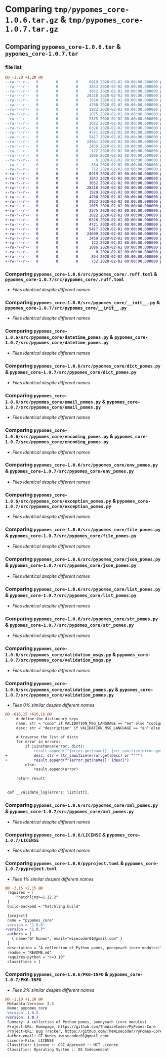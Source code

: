 # Comparing `tmp/pypomes_core-1.0.6.tar.gz` & `tmp/pypomes_core-1.0.7.tar.gz`

## Comparing `pypomes_core-1.0.6.tar` & `pypomes_core-1.0.7.tar`

### file list

```diff
@@ -1,20 +1,20 @@
--rw-r--r--   0        0        0     6919 2020-02-02 00:00:00.000000 pypomes_core-1.0.6/src/pypomes_core/.ruff.toml
--rw-r--r--   0        0        0     3843 2020-02-02 00:00:00.000000 pypomes_core-1.0.6/src/pypomes_core/__init__.py
--rw-r--r--   0        0        0     3052 2020-02-02 00:00:00.000000 pypomes_core-1.0.6/src/pypomes_core/datetime_pomes.py
--rw-r--r--   0        0        0    28318 2020-02-02 00:00:00.000000 pypomes_core-1.0.6/src/pypomes_core/dict_pomes.py
--rw-r--r--   0        0        0     1920 2020-02-02 00:00:00.000000 pypomes_core-1.0.6/src/pypomes_core/email_pomes.py
--rw-r--r--   0        0        0     4760 2020-02-02 00:00:00.000000 pypomes_core-1.0.6/src/pypomes_core/encoding_pomes.py
--rw-r--r--   0        0        0     2922 2020-02-02 00:00:00.000000 pypomes_core-1.0.6/src/pypomes_core/env_pomes.py
--rw-r--r--   0        0        0     1075 2020-02-02 00:00:00.000000 pypomes_core-1.0.6/src/pypomes_core/exception_pomes.py
--rw-r--r--   0        0        0     2575 2020-02-02 00:00:00.000000 pypomes_core-1.0.6/src/pypomes_core/file_pomes.py
--rw-r--r--   0        0        0     2022 2020-02-02 00:00:00.000000 pypomes_core-1.0.6/src/pypomes_core/json_pomes.py
--rw-r--r--   0        0        0     6328 2020-02-02 00:00:00.000000 pypomes_core-1.0.6/src/pypomes_core/list_pomes.py
--rw-r--r--   0        0        0     4721 2020-02-02 00:00:00.000000 pypomes_core-1.0.6/src/pypomes_core/str_pomes.py
--rw-r--r--   0        0        0     5417 2020-02-02 00:00:00.000000 pypomes_core-1.0.6/src/pypomes_core/validation_msgs.py
--rw-r--r--   0        0        0    24661 2020-02-02 00:00:00.000000 pypomes_core-1.0.6/src/pypomes_core/validation_pomes.py
--rw-r--r--   0        0        0     2459 2020-02-02 00:00:00.000000 pypomes_core-1.0.6/src/pypomes_core/xml_pomes.py
--rw-r--r--   0        0        0      122 2020-02-02 00:00:00.000000 pypomes_core-1.0.6/.gitignore
--rw-r--r--   0        0        0     1086 2020-02-02 00:00:00.000000 pypomes_core-1.0.6/LICENSE
--rw-r--r--   0        0        0        0 2020-02-02 00:00:00.000000 pypomes_core-1.0.6/README.md
--rw-r--r--   0        0        0      854 2020-02-02 00:00:00.000000 pypomes_core-1.0.6/pyproject.toml
--rw-r--r--   0        0        0      752 2020-02-02 00:00:00.000000 pypomes_core-1.0.6/PKG-INFO
+-rw-r--r--   0        0        0     6919 2020-02-02 00:00:00.000000 pypomes_core-1.0.7/src/pypomes_core/.ruff.toml
+-rw-r--r--   0        0        0     3843 2020-02-02 00:00:00.000000 pypomes_core-1.0.7/src/pypomes_core/__init__.py
+-rw-r--r--   0        0        0     3052 2020-02-02 00:00:00.000000 pypomes_core-1.0.7/src/pypomes_core/datetime_pomes.py
+-rw-r--r--   0        0        0    28318 2020-02-02 00:00:00.000000 pypomes_core-1.0.7/src/pypomes_core/dict_pomes.py
+-rw-r--r--   0        0        0     1920 2020-02-02 00:00:00.000000 pypomes_core-1.0.7/src/pypomes_core/email_pomes.py
+-rw-r--r--   0        0        0     4760 2020-02-02 00:00:00.000000 pypomes_core-1.0.7/src/pypomes_core/encoding_pomes.py
+-rw-r--r--   0        0        0     2922 2020-02-02 00:00:00.000000 pypomes_core-1.0.7/src/pypomes_core/env_pomes.py
+-rw-r--r--   0        0        0     1075 2020-02-02 00:00:00.000000 pypomes_core-1.0.7/src/pypomes_core/exception_pomes.py
+-rw-r--r--   0        0        0     2575 2020-02-02 00:00:00.000000 pypomes_core-1.0.7/src/pypomes_core/file_pomes.py
+-rw-r--r--   0        0        0     2022 2020-02-02 00:00:00.000000 pypomes_core-1.0.7/src/pypomes_core/json_pomes.py
+-rw-r--r--   0        0        0     6328 2020-02-02 00:00:00.000000 pypomes_core-1.0.7/src/pypomes_core/list_pomes.py
+-rw-r--r--   0        0        0     4721 2020-02-02 00:00:00.000000 pypomes_core-1.0.7/src/pypomes_core/str_pomes.py
+-rw-r--r--   0        0        0     5417 2020-02-02 00:00:00.000000 pypomes_core-1.0.7/src/pypomes_core/validation_msgs.py
+-rw-r--r--   0        0        0    24699 2020-02-02 00:00:00.000000 pypomes_core-1.0.7/src/pypomes_core/validation_pomes.py
+-rw-r--r--   0        0        0     2459 2020-02-02 00:00:00.000000 pypomes_core-1.0.7/src/pypomes_core/xml_pomes.py
+-rw-r--r--   0        0        0      122 2020-02-02 00:00:00.000000 pypomes_core-1.0.7/.gitignore
+-rw-r--r--   0        0        0     1086 2020-02-02 00:00:00.000000 pypomes_core-1.0.7/LICENSE
+-rw-r--r--   0        0        0        0 2020-02-02 00:00:00.000000 pypomes_core-1.0.7/README.md
+-rw-r--r--   0        0        0      854 2020-02-02 00:00:00.000000 pypomes_core-1.0.7/pyproject.toml
+-rw-r--r--   0        0        0      752 2020-02-02 00:00:00.000000 pypomes_core-1.0.7/PKG-INFO
```

### Comparing `pypomes_core-1.0.6/src/pypomes_core/.ruff.toml` & `pypomes_core-1.0.7/src/pypomes_core/.ruff.toml`

 * *Files identical despite different names*

### Comparing `pypomes_core-1.0.6/src/pypomes_core/__init__.py` & `pypomes_core-1.0.7/src/pypomes_core/__init__.py`

 * *Files identical despite different names*

### Comparing `pypomes_core-1.0.6/src/pypomes_core/datetime_pomes.py` & `pypomes_core-1.0.7/src/pypomes_core/datetime_pomes.py`

 * *Files identical despite different names*

### Comparing `pypomes_core-1.0.6/src/pypomes_core/dict_pomes.py` & `pypomes_core-1.0.7/src/pypomes_core/dict_pomes.py`

 * *Files identical despite different names*

### Comparing `pypomes_core-1.0.6/src/pypomes_core/email_pomes.py` & `pypomes_core-1.0.7/src/pypomes_core/email_pomes.py`

 * *Files identical despite different names*

### Comparing `pypomes_core-1.0.6/src/pypomes_core/encoding_pomes.py` & `pypomes_core-1.0.7/src/pypomes_core/encoding_pomes.py`

 * *Files identical despite different names*

### Comparing `pypomes_core-1.0.6/src/pypomes_core/env_pomes.py` & `pypomes_core-1.0.7/src/pypomes_core/env_pomes.py`

 * *Files identical despite different names*

### Comparing `pypomes_core-1.0.6/src/pypomes_core/exception_pomes.py` & `pypomes_core-1.0.7/src/pypomes_core/exception_pomes.py`

 * *Files identical despite different names*

### Comparing `pypomes_core-1.0.6/src/pypomes_core/file_pomes.py` & `pypomes_core-1.0.7/src/pypomes_core/file_pomes.py`

 * *Files identical despite different names*

### Comparing `pypomes_core-1.0.6/src/pypomes_core/json_pomes.py` & `pypomes_core-1.0.7/src/pypomes_core/json_pomes.py`

 * *Files identical despite different names*

### Comparing `pypomes_core-1.0.6/src/pypomes_core/list_pomes.py` & `pypomes_core-1.0.7/src/pypomes_core/list_pomes.py`

 * *Files identical despite different names*

### Comparing `pypomes_core-1.0.6/src/pypomes_core/str_pomes.py` & `pypomes_core-1.0.7/src/pypomes_core/str_pomes.py`

 * *Files identical despite different names*

### Comparing `pypomes_core-1.0.6/src/pypomes_core/validation_msgs.py` & `pypomes_core-1.0.7/src/pypomes_core/validation_msgs.py`

 * *Files identical despite different names*

### Comparing `pypomes_core-1.0.6/src/pypomes_core/validation_pomes.py` & `pypomes_core-1.0.7/src/pypomes_core/validation_pomes.py`

 * *Files 0% similar despite different names*

```diff
@@ -616,15 +616,16 @@
     # define the dictionary keys
     name: str = "code" if VALIDATION_MSG_LANGUAGE == "en" else "codigo"
     desc: str = "description" if VALIDATION_MSG_LANGUAGE == "en" else "descricao"
 
     # traverse the list of dicts
     for error in errors:
         if isinstance(error, dict):
-            result.append(f"{error.get(name)}: {str_sanitize(error.get(desc))}")
+            desc: str = str_sanitize(error.get(desc) or "''")
+            result.append(f"{error.get(name)}: {desc}")
         else:
             result.append(error)
 
     return result
 
 
 def __validate_log(errors: list[str],
```

### Comparing `pypomes_core-1.0.6/src/pypomes_core/xml_pomes.py` & `pypomes_core-1.0.7/src/pypomes_core/xml_pomes.py`

 * *Files identical despite different names*

### Comparing `pypomes_core-1.0.6/LICENSE` & `pypomes_core-1.0.7/LICENSE`

 * *Files identical despite different names*

### Comparing `pypomes_core-1.0.6/pyproject.toml` & `pypomes_core-1.0.7/pyproject.toml`

 * *Files 1% similar despite different names*

```diff
@@ -2,15 +2,15 @@
 requires = [
     "hatchling>=1.22.2"
 ]
 build-backend = "hatchling.build"
 
 [project]
 name = "pypomes_core"
-version = "1.0.6"
+version = "1.0.7"
 authors = [
   { name="GT Nunes", email="wisecoder01@gmail.com" }
 ]
 description = "A collection of Python pomes, pennyeach (core modules)"
 readme = "README.md"
 requires-python = ">=3.10"
 classifiers = [
```

### Comparing `pypomes_core-1.0.6/PKG-INFO` & `pypomes_core-1.0.7/PKG-INFO`

 * *Files 2% similar despite different names*

```diff
@@ -1,10 +1,10 @@
 Metadata-Version: 2.3
 Name: pypomes_core
-Version: 1.0.6
+Version: 1.0.7
 Summary: A collection of Python pomes, pennyeach (core modules)
 Project-URL: Homepage, https://github.com/TheWiseCoder/PyPomes-Core
 Project-URL: Bug Tracker, https://github.com/TheWiseCoder/PyPomes-Core/issues
 Author-email: GT Nunes <wisecoder01@gmail.com>
 License-File: LICENSE
 Classifier: License :: OSI Approved :: MIT License
 Classifier: Operating System :: OS Independent
```

